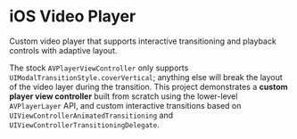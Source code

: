 # iOS Video Player

Custom video player that supports interactive transitioning and playback controls with adaptive layout.

The stock `AVPlayerViewController` only supports `UIModalTransitionStyle.coverVertical`; anything else will
break the layout of the video layer during the transition. This project demonstrates a **custom player view controller** built from scratch
using the lower-level `AVPlayerLayer` API, and custom interactive transitions based on `UIViewControllerAnimatedTransitioning` and `UIViewControllerTransitioningDelegate`.
